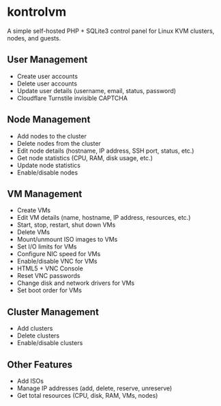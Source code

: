 # kontrolvm
A simple self-hosted PHP + SQLite3 control panel for Linux KVM clusters, nodes, and guests.

## User Management

 - Create user accounts
 - Delete user accounts
 - Update user details (username, email, status, password)
 - Cloudflare Turnstile invisible CAPTCHA

## Node Management

 - Add nodes to the cluster
 - Delete nodes from the cluster
 - Edit node details (hostname, IP address, SSH port, status, etc.)
 - Get node statistics (CPU, RAM, disk usage, etc.)
 - Update node statistics
 - Enable/disable nodes

## VM Management

 - Create VMs
 - Edit VM details (name, hostname, IP address, resources, etc.)
 - Start, stop, restart, shut down VMs
 - Delete VMs
 - Mount/unmount ISO images to VMs
 - Set I/O limits for VMs
 - Configure NIC speed for VMs
 - Enable/disable VNC for VMs
 - HTML5 + VNC Console
 - Reset VNC passwords
 - Change disk and network drivers for VMs
 - Set boot order for VMs

## Cluster Management

 - Add clusters
 - Delete clusters
 - Enable/disable clusters

## Other Features

 - Add ISOs
 - Manage IP addresses (add, delete, reserve, unreserve)
 - Get total resources (CPU, disk, RAM, VMs, nodes)
